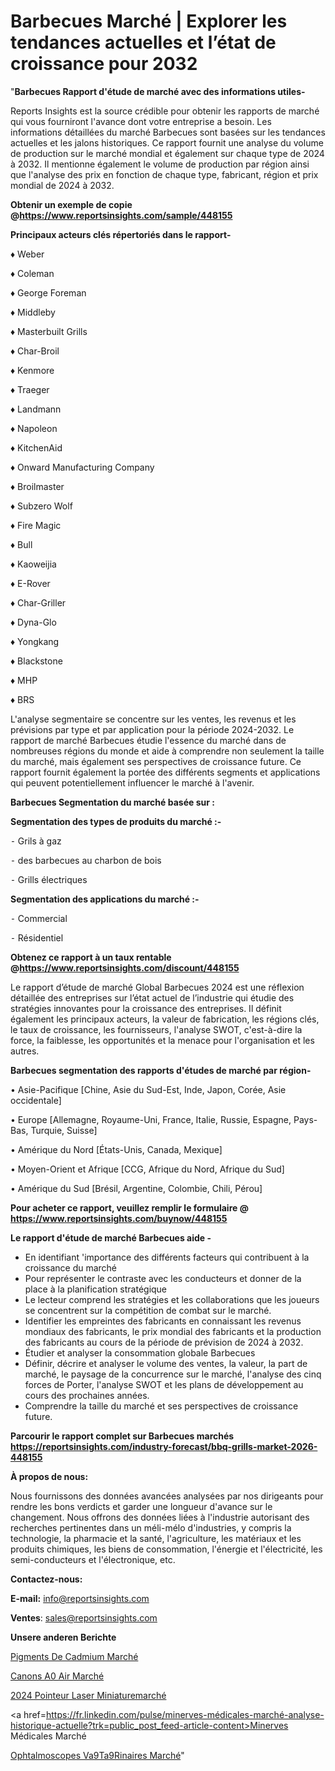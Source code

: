 # Barbecues Marché | Explorer les tendances actuelles et l’état de croissance pour 2032

"<strong>Barbecues Rapport d'étude de marché avec des informations utiles-</strong>

Reports Insights est la source crédible pour obtenir les rapports de marché qui vous fourniront l'avance dont votre entreprise a besoin. Les informations détaillées du marché Barbecues sont basées sur les tendances actuelles et les jalons historiques. Ce rapport fournit une analyse du volume de production sur le marché mondial et également sur chaque type de 2024 à 2032. Il mentionne également le volume de production par région ainsi que l'analyse des prix en fonction de chaque type, fabricant, région et prix mondial de 2024 à 2032.

<strong><b>Obtenir un exemple de copie @</b></strong><a href=https://www.reportsinsights.com/sample/448155><strong><b>https://www.reportsinsights.com/sample/448155</b></strong></a>

<b>Principaux acteurs clés répertoriés dans le rapport-</b>

<b> </b>♦ Weber

♦ Coleman

♦ George Foreman

♦ Middleby

♦ Masterbuilt Grills

♦ Char-Broil

♦ Kenmore

♦ Traeger

♦ Landmann

♦ Napoleon

♦ KitchenAid

♦ Onward Manufacturing Company

♦ Broilmaster

♦ Subzero Wolf

♦ Fire Magic

♦ Bull

♦ Kaoweijia

♦ E-Rover

♦ Char-Griller

♦ Dyna-Glo

♦ Yongkang

♦ Blackstone

♦ MHP

♦ BRS

L'analyse segmentaire se concentre sur les ventes, les revenus et les prévisions par type et par application pour la période 2024-2032. Le rapport de marché Barbecues étudie l'essence du marché dans de nombreuses régions du monde et aide à comprendre non seulement la taille du marché, mais également ses perspectives de croissance future. Ce rapport fournit également la portée des différents segments et applications qui peuvent potentiellement influencer le marché à l'avenir.

<strong>Barbecues Segmentation du marché basée sur :</strong>

<strong>Segmentation des types de produits du marché :-</strong>

⁃ Grils à gaz

⁃ des barbecues au charbon de bois

⁃ Grills électriques

<strong>Segmentation des applications du marché :-</strong>

⁃ Commercial

⁃ Résidentiel

<strong><b>Obtenez ce rapport à un taux rentable @</b></strong><a href=https://www.reportsinsights.com/discount/448155><strong><b>https://www.reportsinsights.com/discount/448155</b></strong></a>

Le rapport d’étude de marché Global Barbecues 2024 est une réflexion détaillée des entreprises sur l’état actuel de l’industrie qui étudie des stratégies innovantes pour la croissance des entreprises. Il définit également les principaux acteurs, la valeur de fabrication, les régions clés, le taux de croissance, les fournisseurs, l'analyse SWOT, c'est-à-dire la force, la faiblesse, les opportunités et la menace pour l'organisation et les autres.

<strong>Barbecues segmentation des rapports d'études de marché par région-</strong>

• Asie-Pacifique [Chine, Asie du Sud-Est, Inde, Japon, Corée, Asie occidentale]

• Europe [Allemagne, Royaume-Uni, France, Italie, Russie, Espagne, Pays-Bas, Turquie, Suisse]

• Amérique du Nord [États-Unis, Canada, Mexique]

• Moyen-Orient et Afrique [CCG, Afrique du Nord, Afrique du Sud]

• Amérique du Sud [Brésil, Argentine, Colombie, Chili, Pérou]

<strong>Pour acheter ce rapport, veuillez remplir le formulaire @   <a href=https://www.reportsinsights.com/buynow/448155>https://www.reportsinsights.com/buynow/448155</a></strong>

<strong>Le rapport d'étude de marché Barbecues aide -</strong>
<ul>
  <li>En identifiant 'importance des différents facteurs qui contribuent à la croissance du marché</li>
  <li>Pour représenter le contraste avec les conducteurs et donner de la place à la planification stratégique</li>
  <li>Le lecteur comprend les stratégies et les collaborations que les joueurs se concentrent sur la compétition de combat sur le marché.</li>
  <li>Identifier les empreintes des fabricants en connaissant les revenus mondiaux des fabricants, le prix mondial des fabricants et la production des fabricants au cours de la période de prévision de 2024 à 2032.</li>
  <li>Étudier et analyser la consommation globale Barbecues</li>
  <li>Définir, décrire et analyser le volume des ventes, la valeur, la part de marché, le paysage de la concurrence sur le marché, l'analyse des cinq forces de Porter, l'analyse SWOT et les plans de développement au cours des prochaines années.</li>
  <li>Comprendre la taille du marché et ses perspectives de croissance future.</li>
</ul>

<strong>Parcourir le rapport complet sur Barbecues marchés <a href=https://reportsinsights.com/industry-forecast/bbq-grills-market-2026-448155>https://reportsinsights.com/industry-forecast/bbq-grills-market-2026-448155</a></strong>

<strong>À propos de nous:</strong>

Nous fournissons des données avancées analysées par nos dirigeants pour rendre les bons verdicts et garder une longueur d'avance sur le changement. Nous offrons des données liées à l'industrie autorisant des recherches pertinentes dans un méli-mélo d'industries, y compris la technologie, la pharmacie et la santé, l'agriculture, les matériaux et les produits chimiques, les biens de consommation, l'énergie et l'électricité, les semi-conducteurs et l'électronique, etc.

<strong>Contactez-nous:</strong>

<strong>E-mail:</strong> <a href=mailto:info@reportsinsights.com>info@reportsinsights.com</a>

<strong>Ventes</strong>: <a href=mailto:sales@reportsinsights.com>sales@reportsinsights.com</a>

<strong>Unsere anderen Berichte</strong>

<a href=https://www.linkedin.com/pulse/pigments-de-cadmium-march%C3%A9-mod%C3%A8le-contraintes-kjusf/>Pigments De Cadmium Marché</a>

<a href=https://www.linkedin.com/pulse/canons-%C3%A0-air-march%C3%A9-2024-part-croissance-analyse-sxpic/>Canons A0 Air Marché</a>

<a href=https://www.linkedin.com/pulse/2024-pointeur-laser-miniaturemarché-segmentation-wnmoc/>2024 Pointeur Laser Miniaturemarché</a>

<a href=https://fr.linkedin.com/pulse/minerves-médicales-marché-analyse-historique-actuelle?trk=public_post_feed-article-content>Minerves Médicales Marché</a>

<a href=https://www.linkedin.com/pulse/ophtalmoscopes-v%C3%A9t%C3%A9rinaires-march%C3%A9-rapport-2024-npm8f/>Ophtalmoscopes Va9Ta9Rinaires Marché</a>"
